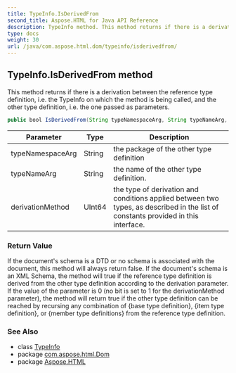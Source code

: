 ```yaml
---
title: TypeInfo.IsDerivedFrom
second_title: Aspose.HTML for Java API Reference
description: TypeInfo method. This method returns if there is a derivation between the reference type definition i.e. the TypeInfo on which the method is being called and the other type definition i.e. the one passed as parameters
type: docs
weight: 30
url: /java/com.aspose.html.dom/typeinfo/isderivedfrom/
---
```

## TypeInfo.IsDerivedFrom method

This method returns if there is a derivation between the reference type definition, i.e. the TypeInfo on which the method is being called, and the other type definition, i.e. the one passed as parameters.

```java
public bool IsDerivedFrom(String typeNamespaceArg, String typeNameArg, ulong derivationMethod)
```

| Parameter | Type | Description |
| --- | --- | --- |
| typeNamespaceArg | String | the package of the other type definition |
| typeNameArg | String | the name of the other type definition. |
| derivationMethod | UInt64 | the type of derivation and conditions applied between two types, as described in the list of constants provided in this interface. |

### Return Value

If the document's schema is a DTD or no schema is associated with the document, this method will always return false. If the document's schema is an XML Schema, the method will true if the reference type definition is derived from the other type definition according to the derivation parameter. If the value of the parameter is 0 (no bit is set to 1 for the derivationMethod parameter), the method will return true if the other type definition can be reached by recursing any combination of {base type definition}, {item type definition}, or {member type definitions} from the reference type definition.

### See Also

* class [TypeInfo](../)
* package [com.aspose.html.Dom](../../typeinfo/)
* package [Aspose.HTML](../../../)
